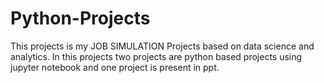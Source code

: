 # Python-Projects
This projects is my JOB SIMULATION Projects based on data science and analytics.
In this projects two projects are python based projects using jupyter notebook and one project is present in ppt. 
